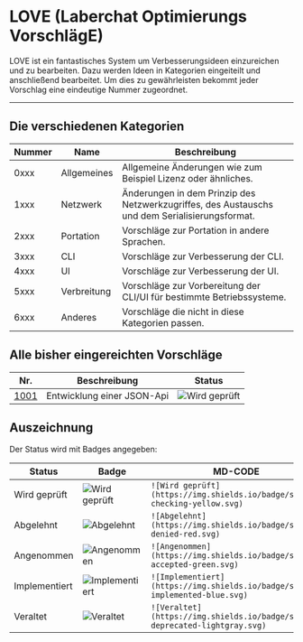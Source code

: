 # LOVE (Laberchat Optimierungs VorschlägE)
LOVE ist ein fantastisches System um Verbesserungsideen einzureichen und zu bearbeiten. Dazu werden Ideen in Kategorien eingeiteilt und anschließend bearbeitet. Um dies zu gewährleisten bekommt jeder Vorschlag eine eindeutige Nummer zugeordnet.

---

## Die verschiedenen Kategorien
Nummer | Name | Beschreibung
-------|------|-------------
0xxx | Allgemeines | Allgemeine Änderungen wie zum Beispiel Lizenz oder ähnliches.
1xxx | Netzwerk | Änderungen in dem Prinzip des Netzwerkzugriffes, des Austauschs und dem Serialisierungsformat.
2xxx | Portation | Vorschläge zur Portation in andere Sprachen.
3xxx | CLI | Vorschläge zur Verbesserung der CLI.
4xxx | UI | Vorschläge zur Verbesserung der UI.
5xxx | Verbreitung | Vorschläge zur Vorbereitung der CLI/UI für bestimmte Betriebssysteme.
6xxx | Anderes | Vorschläge die nicht in diese Kategorien passen.

## Alle bisher eingereichten Vorschläge
Nr. | Beschreibung                   | Status
----|--------------------------------|--------
[1001](/network_1xxx/1001.md) | Entwicklung einer JSON-Api | ![Wird geprüft](https://img.shields.io/badge/status-checking-yellow.svg)

## Auszeichnung
Der Status wird mit Badges angegeben:

Status | Badge | MD-CODE
-------|-------|--------
Wird geprüft | ![Wird geprüft](https://img.shields.io/badge/status-checking-yellow.svg) | `![Wird geprüft](https://img.shields.io/badge/status-checking-yellow.svg)`
Abgelehnt | ![Abgelehnt](https://img.shields.io/badge/status-denied-red.svg) | `![Abgelehnt](https://img.shields.io/badge/status-denied-red.svg)`
Angenommen | ![Angenommen](https://img.shields.io/badge/status-accepted-green.svg) | `![Angenommen](https://img.shields.io/badge/status-accepted-green.svg)`
Implementiert | ![Implementiert](https://img.shields.io/badge/status-implemented-blue.svg) | `![Implementiert](https://img.shields.io/badge/status-implemented-blue.svg)`
Veraltet | ![Veraltet](https://img.shields.io/badge/status-deprecated-lightgray.svg) | `![Veraltet](https://img.shields.io/badge/status-deprecated-lightgray.svg)`
